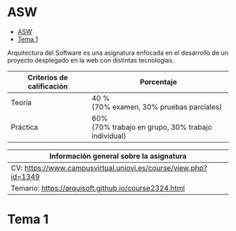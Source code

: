 
# ASW

- [ASW](#asw)
- [Tema 1](#tema-1)


Arquitectura del Software es una asignatura enfocada en el desarrollo de un proyecto desplegado en la web con distintas tecnologías.

| Criterios de calificación | Porcentaje |
| - | - |
| Teoría | 40 % <br> (70% examen, 30% pruebas parciales) |
| Práctica | 60% <br> (70% trabajo en grupo, 30% trabajo individual) |

| Información general sobre la asignatura |
| - |
| CV: https://www.campusvirtual.uniovi.es/course/view.php?id=1349 |
| Temario: https://arquisoft.github.io/course2324.html |

# Tema 1

